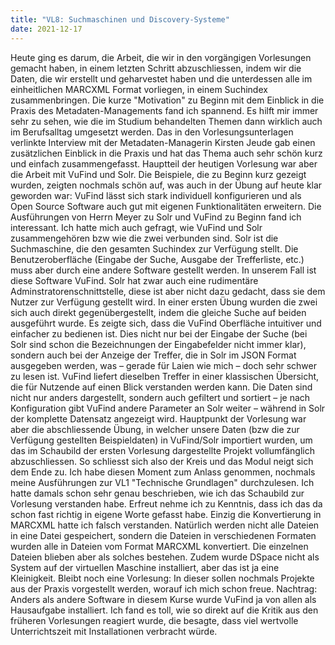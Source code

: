 ```yaml
---
title: "VL8: Suchmaschinen und Discovery-Systeme"
date: 2021-12-17
---
```


Heute ging es darum, die Arbeit, die wir in den vorgängigen Vorlesungen gemacht haben, in einem letzten Schritt abzuschliessen, indem wir die Daten, die wir erstellt und geharvestet haben und die unterdessen alle im einheitlichen MARCXML Format vorliegen, in einem Suchindex zusammenbringen.
Die kurze "Motivation" zu Beginn mit dem Einblick in die Praxis des Metadaten-Managements fand ich spannend. Es hilft mir immer sehr zu sehen, wie die im Studium behandelten Themen dann wirklich auch im Berufsalltag umgesetzt werden. Das in den Vorlesungsunterlagen verlinkte Interview mit der Metadaten-Managerin Kirsten Jeude gab einen zusätzlichen Einblick in die Praxis und hat das Thema auch sehr schön kurz und einfach zusammengefasst.
Hauptteil der heutigen Vorlesung war aber die Arbeit mit VuFind und Solr. Die Beispiele, die zu Beginn kurz gezeigt wurden, zeigten nochmals schön auf, was auch in der Übung auf heute klar geworden war: VuFind lässt sich stark individuell konfigurieren und als Open Source Software auch gut mit eigenen Funktionalitäten erweitern. 
Die Ausführungen von Herrn Meyer zu Solr und VuFind zu Beginn fand ich interessant. Ich hatte mich auch gefragt, wie VuFind und Solr zusammengehören bzw wie die zwei verbunden sind. Solr ist die Suchmaschine, die den gesamten Suchindex zur Verfügung stellt. Die Benutzeroberfläche (Eingabe der Suche, Ausgabe der Trefferliste, etc.) muss aber durch eine andere Software gestellt werden. In unserem Fall ist diese Software VuFind. Solr hat zwar auch eine rudimentäre Adminstratorenschnittstelle, diese ist aber nicht dazu gedacht, dass sie dem Nutzer zur Verfügung gestellt wird. In einer ersten Übung wurden die zwei sich auch direkt gegenübergestellt, indem die gleiche Suche auf beiden ausgeführt wurde. Es zeigte sich, dass die VuFind Oberfläche intuitiver und einfacher zu bedienen ist. Dies nicht nur bei der Eingabe der Suche (bei Solr sind schon die Bezeichnungen der Eingabefelder nicht immer klar), sondern auch bei der Anzeige der Treffer, die in Solr im JSON Format ausgegeben werden, was – gerade für Laien wie mich – doch sehr schwer zu lesen ist. VuFind liefert dieselben Treffer in einer klassischen Übersicht, die für Nutzende auf einen Blick verstanden werden kann. Die Daten sind nicht nur anders dargestellt, sondern auch gefiltert und sortiert – je nach Konfiguration gibt VuFind andere Parameter an Solr weiter – während in Solr der komplette Datensatz angezeigt wird.
Hauptpunkt der Vorlesung war aber die abschliessende Übung, in welcher unsere Daten (bzw die zur Verfügung gestellten Beispieldaten) in VuFind/Solr importiert wurden, um das im Schaubild der ersten Vorlesung dargestellte Projekt vollumfänglich abzuschliessen. So schliesst sich also der Kreis und das Modul neigt sich dem Ende zu. Ich habe diesen Moment zum Anlass genommen, nochmals meine Ausführungen zur VL1 "Technische Grundlagen" durchzulesen. Ich hatte damals schon sehr genau beschrieben, wie ich das Schaubild zur Vorlesung verstanden habe. Erfreut nehme ich zu Kenntnis, dass ich das da schon fast richtig in eigene Worte gefasst habe. Einzig die Konvertierung in MARCXML hatte ich falsch verstanden. Natürlich werden nicht alle Dateien in eine Datei gespeichert, sondern die Dateien in verschiedenen Formaten wurden alle in Dateien vom Format MARCXML konvertiert. Die einzelnen Dateien blieben aber als solches bestehen. Zudem wurde DSpace nicht als System auf der virtuellen Maschine installiert, aber das ist ja eine Kleinigkeit. Bleibt noch eine Vorlesung: In dieser sollen nochmals Projekte aus der Praxis vorgestellt werden, worauf ich mich schon freue.
Nachtrag: Anders als andere Software in diesem Kurse wurde VuFind ja von allen als Hausaufgabe installiert. Ich fand es toll, wie so direkt auf die Kritik aus den früheren Vorlesungen reagiert wurde, die besagte, dass viel wertvolle Unterrichtszeit mit Installationen verbracht würde.
